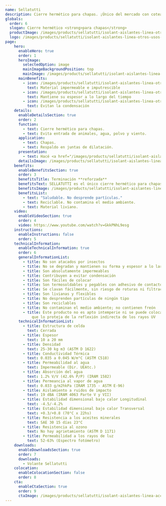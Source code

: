 ```yaml
---
name: Sellatutti
description: Cierre hermético para chapas. ¡Único del mercado con coteado reforzado!
globals:
  order: 6
  slogan: Cierre hermético <strong>para chapas</strong>
  productImage: /images/products/sellatutti/isolant-aislantes-linea-otros-usos-sellatutti-producto-rollo.png
  logo: /images/products/sellatutti/isolant-aislantes-linea-otros-usos-sellatutti-logo.jpg
page:
    hero:
      enableHero: true
      order: 1
      heroImage:
        selectedOption: image
        mainImageBackgroundPosition: top
        mainImage: /images/products/sellatutti/isolant-aislantes-linea-accesorios-sellatutti-imagen-fondo.jpg
      mainBenefits:
        - icon: /images/products/sellatutti/isolant-aislantes-linea-otros-usos-sellatutti-beneficio-1.svg
          text: Material impermeable e imputrescible
        - icon: /images/products/sellatutti/isolant-aislantes-linea-otros-usos-sellatutti-beneficio-2.svg
          text: Mantiene su espesor a lo largo del tiempo
        - icon: /images/products/sellatutti/isolant-aislantes-linea-otros-usos-sellatutti-beneficio-3.svg
          text: Evitan la condensación
    details:
      enableDetailsSection: true
      order: 2
      function:
        - text: Cierre hermético para chapas.
        - text: Evita entrada de animales, agua, polvo y viento.
      application:
        - text: Chapas.
        - text: Respaldo en juntas de dilatación.
      presentation:
        - text: Hacé <a href="/images/products/sellatutti/isolant-aislantes-linea-vivienda-sellatutti-presentaciones.webp" target="_blank" rel="noopener noreferrer" class="font-bold">click acá</a> para ver todas las presentaciones disponibles
      detailsImage: /images/products/sellatutti/isolant-aislantes-linea-otros-usos-sellatutti-imagen-detalle.jpg
    benefits:
      enableBenefitsSection: true
      order: 3
      benefitsTitle: Terminación **reforzada**
      benefitsText: SELLATUTTI es el único cierre hermético para chapas y juntas, que presenta una terminación reforzada en ambas cara. Esto alarga su vida útil y lo hace más difícil de romper para pájaros y animales.
      benefitsImage: /images/products/sellatutti/isolant-aislantes-linea-otros-usos-sellatutti-beneficio-exclusivo.jpg
      benefitsList:
        - text: "Saludable. No desprende partículas."
        - text: Reciclable. No contamina el medio ambiente.
        - text: Material liviano.
    video:
      enableVideoSection: true
      order: 4
      video: https://www.youtube.com/watch?v=GkkPNhL9esg
    instructions:
      enableInstructions: false
      order: 5
    technicalInformation:
      enableTechnicalInformation: true
      order: 6
      generalInformationList:
        - title: No son atacados por insectos
        - title: No se degradan y mantienen su forma y espesor a lo largo del tiempo
        - title: Son absolutamente impermeables
        - title: Contribuyen a evitar condensación
        - title: Son fáciles de colocar
        - title: Son termosoldables y pegables con adhesivo de contacto
        - title: Se clavan fácilmente, sin riesgo de roturas ni filtraciones
        - title: Son livianas y flexibles
        - title: No desprenden partículas de ningún tipo
        - title: Son reciclables
        - title: No contaminan el medio ambiente; no contienen freón
        - title: Este producto no es apto intemperie ni se puede colocar sin un cielorraso
            que lo proteja de la reflexión indirecta de los rayos UV
      technicalInformationList:
        - title: Estructura de celda
          text: Cerrada
        - title: Espesor
          text: 10 a 20 mm
        - title: Densidad
          text: 25-30 kg m3 (ASTM D 1622)
        - title: Conductividad Térmica
          text: 0.035 a 0.045 W/m°C (ASTM C518)
        - title: Permeabilidad al agua
          text: Impermeable (Dir. UEAtc.)
        - title: Absorción del agua
          text: 1.2% V/V (42.6% P/P) (IRAM 1582)
        - title: Permeancia al vapor de agua
          text: 0.033 g/m2hkPa (IRAM 1735 - ASTM E-96)
        - title: Aislamiento a ruidos de impacto
          text: 19 dBA (IRAM 4063 Parte V y VII)
        - title: Estabilidad dimensional bajo calor Longitudinal
          text: -4.5/-4.2%
        - title: Estabilidad dimensional bajo calor Transversal
          text: +0.3/+0.8 (70°C x 22hs)
        - title: Resistencia a los aceites minerales
          text: SAE 30 15 días 23°C
        - title: Resistencia al ozono
          text: No hay agrietamiento (ASTM D 1171)
        - title: Permeabilidad a los rayos de luz
          text: 52-63% (Espectro fotómetro)
    downloads:
      enableDownloadsSection: true
      order: 7
      downloads:
        - Volante Sellatutti
    colocation:
      enableColocationSection: false
      order: 8
    cta:
      enableCtaSection: true
      order: 9
      ctaImage: /images/products/sellatutti/isolant-aislantes-linea-accesorios-sellatutti-imagen-cta.jpg
---
```

